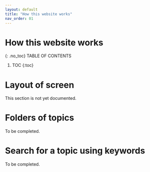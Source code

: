 ```yaml
---
layout: default
title: "How this website works"
nav_order: 01
---
```

# How this website works
 {: .no_toc}
TABLE OF CONTENTS 
1. TOC
{:toc}  

# Layout of screen  
This section is not yet documented.
  
  

# Folders of topics
To be completed.  
  

# Search for a topic using keywords
To be completed.  
  

